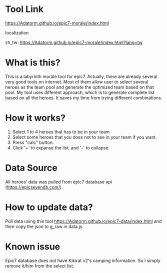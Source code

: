 # Tool Link

https://Adatorm.github.io/epic7-morale/index.html

localization

zh_tw:
https://Adatorm.github.io/epic7-morale/index.html?lang=tw

# What is this?

This is a labyrinth morale tool for epic7. Actually, there are already several very good tools on internet. Most of them allow user to select several heroes as the team pool and generate the optimized team based on that pool. My tool uses different approach, which is to generate complete list based on all the heroes. It saves my time from trying different combinations.

# How it works?

1. Select 1 to 4 heroes that has to be in your team. 
2. Select some heroes that you does not to see in your team if you want. 
3. Press "calc" button.
4. Click '+' to expanse the list, and '-' to collapse.

# Data Source

All heroes' data was pulled from epic7 database api (https://epicsevendb.com/).

# How to update data?

Pull data using this tool https://Adatorm.github.io/epic7-data/index.html and then copy the json to g_raw in data.js.

# Known issue

Epic7 database does not have Kikirat v2's camping information. So I simply remove it/him from the select list.
